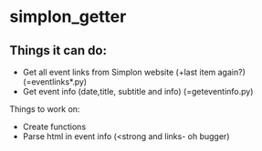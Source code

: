 # simplon_getter


## Things it can do:

- Get all event links from Simplon website (+last item again?) (=eventlinks*.py)
- Get event info (date,title, subtitle and info) (=geteventinfo.py)

Things to work on:

- Create functions
- Parse html in event info (<strong and links- oh bugger)
